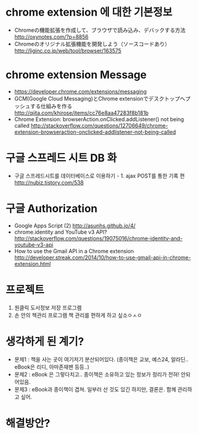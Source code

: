 
# chrome extension 에 대한 기본정보
- Chromeの機能拡張を作成して、ブラウザで読み込み、デバックする方法
  http://oxynotes.com/?p=8856
- Chromeのオリジナル拡張機能を開発しよう（ソースコードあり）
  http://liginc.co.jp/web/tool/browser/163575

# chrome extension Message
- https://developer.chrome.com/extensions/messaging
- GCM(Google Cloud Messaging)とChrome extensionでデスクトップへプッシュする仕組みを作る 
  http://qiita.com/khirose/items/cc76e8aa47283f8b181b
- Chrome Extension: browserAction.onClicked.addListener() not being called
 http://stackoverflow.com/questions/12706649/chrome-extension-browseraction-onclicked-addlistener-not-being-called

# 구글 스프레드 시트 DB 화
- 구글 스프레드시트를 데이터베이스로 이용하기 - 1. ajax POST를 통한 기록 편
  http://nubiz.tistory.com/538

# 구글 Authorization
- Google Apps Script (2) 
  http://asunhs.github.io/4/
- chrome.identity and YouTube v3 API?
  http://stackoverflow.com/questions/19075016/chrome-identity-and-youtube-v3-api
- How to use the Gmail API in a Chrome extension
  http://developer.streak.com/2014/10/how-to-use-gmail-api-in-chrome-extension.html

# 프로젝트
 1. 원클릭 도서정보 저장 프로그램
 2. 손 안의 책관리 프로그램
 책 관리를 편하게 하고 싶소ㅇㅅㅇ

# 생각하게 된 계기? 
- 문제1 : 책을 사는 곳이 여기저기 분산되어있다. (종이책은 교보, 예스24, 알라딘.. eBook은 리디, 아마존재팬 등등..)
- 문제2 : eBook 은 그렇다치고.. 종이책은 소유하고 있는 정보가 정리가 전혀! 안되어있음.
- 문제3 : eBook과 종이책이 겹쳐. 일부러 산 것도 있긴 하지만, 결론은. 함께 관리하고 싶어.

# 해결방안? 

